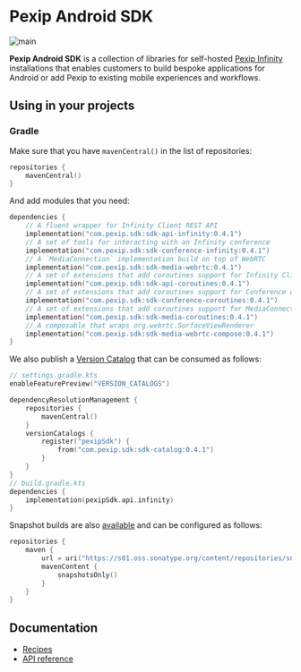 # Pexip Android SDK

![main](https://github.com/pexip/pexip-android-sdk/actions/workflows/main.yml/badge.svg)

**Pexip Android SDK** is a collection of libraries for
self-hosted [Pexip Infinity](https://docs.pexip.com/admin/admin_intro.htm) installations that
enables customers to build bespoke applications for Android or add Pexip to existing mobile
experiences and workflows.

## Using in your projects

### Gradle

Make sure that you have `mavenCentral()` in the list of repositories:

```kotlin
repositories {
    mavenCentral()
}
```

And add modules that you need:

```kotlin
dependencies {
    // A fluent wrapper for Infinity Client REST API
    implementation("com.pexip.sdk:sdk-api-infinity:0.4.1")
    // A set of tools for interacting with an Infinity conference
    implementation("com.pexip.sdk:sdk-conference-infinity:0.4.1")
    // A `MediaConnection` implementation build on top of WebRTC
    implementation("com.pexip.sdk:sdk-media-webrtc:0.4.1")
    // A set of extensions that add coroutines support for Infinity Client REST API
    implementation("com.pexip.sdk:sdk-api-coroutines:0.4.1")
    // A set of extensions that add coroutines support for Conference object
    implementation("com.pexip.sdk:sdk-conference-coroutines:0.4.1")
    // A set of extensions that add coroutines support for MediaConnection object
    implementation("com.pexip.sdk:sdk-media-coroutines:0.4.1")
    // A composable that wraps org.webrtc.SurfaceViewRenderer
    implementation("com.pexip.sdk:sdk-media-webrtc-compose:0.4.1")
}
```

We also publish
a [Version Catalog](https://docs.gradle.org/current/userguide/platforms.html#sub:version-catalog)
that can be consumed as follows:

```kotlin
// settings.gradle.kts
enableFeaturePreview("VERSION_CATALOGS")

dependencyResolutionManagement {
    repositories {
        mavenCentral()
    }
    versionCatalogs {
        register("pexipSdk") {
            from("com.pexip.sdk:sdk-catalog:0.4.1")
        }
    }
}
// build.gradle.kts
dependencies {
    implementation(pexipSdk.api.infinity)
}
```

Snapshot builds are
also [available](https://s01.oss.sonatype.org/content/repositories/snapshots/com/pexip/sdk/) and can
be configured as follows:

```kotlin
repositories {
    maven {
        url = uri("https://s01.oss.sonatype.org/content/repositories/snapshots/")
        mavenContent {
            snapshotsOnly()
        }
    }
}
```

## Documentation

- [Recipes](https://github.com/pexip/pexip-android-sdk/blob/main/docs/recipes.md)
- [API reference](https://pexip.github.io/pexip-android-sdk/)
